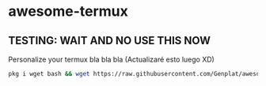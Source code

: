 # awesome-termux

## TESTING: WAIT AND **NO** USE THIS NOW

Personalize your termux bla bla bla (Actualizaré esto luego XD)

```sh
pkg i wget bash && wget https://raw.githubusercontent.com/Genplat/awesome-termux/main/install.sh
```
